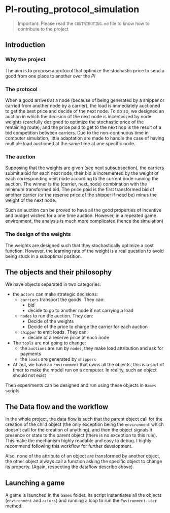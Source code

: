 # PI-routing_protocol_simulation

> Important: Please read the `CONTRIBUTING.md` file to know how to contribute to the project

## Introduction
### Why the project
The aim is to propose a protocol that optimize the stochastic price to send a good from one place to another over the _PI_

### The protocol
When a good arrives at a node (because of being generated by a shipper or carried from another node by a carrier), the load is immediately auctioned to get the best price and decide of the next node. To do so, we designed an auction in which the decision of the next node is incentivized by node weights (carefully designed to optimize the stochastic price of the remaining route), and the price paid to get to the next hop is the result of a bid competition between carriers. Due to the non-continuous time in computer simulation, little adaptation are made to handle the case of having multiple load auctioned at the same time at one specific node.

### The auction
Supposing that the weights are given (see next subsubsection), the carriers submit a bid for each next node, their bid is incremented by the weight of each corresponding next node according to the current node running the auction. The winner is the (carrier, next_node) combination with the minimum transformed bid. The price paid is the first transformed bid of another carrier (or the reserve price of the shipper if need be) minus the weight of the next node.

Such an auction can be proved to have all the good properties of incentive and budget wished for a one time auction. However, in a repeated game environment, the analysis is much more complicated (hence the simulation)

### The design of the weights
The weights are designed such that they stochastically optimize a cost function. However, the learning rate of the weight is a real question to avoid being stuck in a suboptimal position.

## The objects and their philosophy
We have objects separated in two categories:
* the `actors` can make strategic decisions:
  * `carriers` transport the goods. They can:
    * bid
    * decide to go to another node if not carrying a load
  * `nodes` to run the auction. They can:
    * Decide of the weights
    * Decide of the price to charge the carrier for each auction
  * `shipper` to emit loads. They can:
    * decide of a reserve price at each node
* The `tools` are not going to change:
  * the `auctions` are run by `nodes`, they make load attribution and ask for payments
  * the `loads` are generated by `shippers`
* At last, we have an `environment` that owns all the objects, this is a sort of timer to make the model run on a computer. In reality, such an object should not exist

Then experiments can be designed and run using these objects in `Games` scripts

## The Data flow and the workflow
In the whole project, the data flow is such that the parent object call for the creation of the child object (the only exception being the `environment` which doesn't call for the creation of anything), and then the object signals it presence or state to the parent object (there is no exception to this rule). This make the mechanism highly readable and easy to debug. I highly recommend following this workflow for further development.

Also, none of the attribute of an object are transformed by another object, the other object always call a function asking the specific object to change its property. (Again, respecting the dataflow describe above).

## Launching a game
A game is launched in the `Games` folder. Its script instantiates all the objects (`environment` and `actors`) and running a loop to run the `Environment.iter` method.
